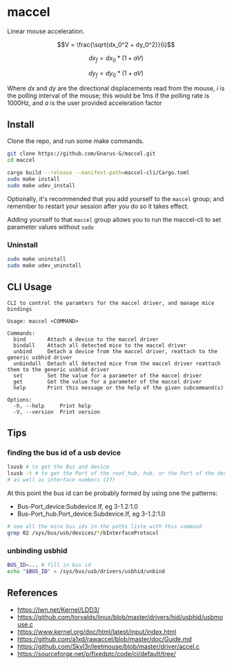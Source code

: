 # maccel

Linear mouse acceleration.

$$V = \frac{\sqrt{dx_0^2 + dy_0^2}}{i}$$

$$dx_f = dx_0 * (1 + aV)$$

$$dy_f = dy_0 * (1 + aV)$$

Where $dx$ and $dy$ are the directional displacements read from the mouse,
$i$ is the polling interval of the mouse; this would be 1ms if the polling rate is 1000Hz,
and $a$ is the user provided
acceleration factor

## Install

Clone the repo, and run some make commands.

```sh
git clone https://github.com/Gnarus-G/maccel.git
cd maccel
```

```sh
cargo build --release --manifest-path=maccel-cli/Cargo.toml
sudo make install
sudo make udev_install
```

Optionally, it's recommended that you add yourself to the `maccel` group;
and remember to restart your session after you do so it takes effect.

Adding yourself to that `maccel` group allows you to run the maccel-cli
to set parameter values without `sudo`

### Uninstall

```sh
sudo make uninstall
sudo make udev_uninstall
```

## CLI Usage

```
CLI to control the paramters for the maccel driver, and manage mice bindings

Usage: maccel <COMMAND>

Commands:
  bind       Attach a device to the maccel driver
  bindall    Attach all detected mice to the maccel driver
  unbind     Detach a device from the maccel driver, reattach to the generic usbhid driver
  unbindall  Detach all detected mice from the maccel driver reattach them to the generic usbhid driver
  set        Set the value for a parameter of the maccel driver
  get        Get the value for a parameter of the maccel driver
  help       Print this message or the help of the given subcommand(s)

Options:
  -h, --help     Print help
  -V, --version  Print version
```

## Tips

### finding the bus id of a usb device

```sh
lsusb # to get the Bus and device
lsusb -t # to get the Port of the root_hub, hub, or the Port of the device within that hub
# as well as interface numbers (If)
```

At this point the bus id can be probably formed by using one the patterns:

- Bus-Port_device:Subdevice.If, eg 3-1.2:1.0
- Bus-Port_hub.Port_device:Subdevice.If, eg 3-1.2:1.0

```sh
# see all the mice bus ids in the paths liste with this command
grep 02 /sys/bus/usb/devices/*/bInterfaceProtocol
```

### unbinding usbhid

```sh
BUS_ID=... # fill in bus id
echo "$BUS_ID" > /sys/bus/usb/drivers/usbhid/unbind
```

## References

- https://lwn.net/Kernel/LDD3/
- https://github.com/torvalds/linux/blob/master/drivers/hid/usbhid/usbmouse.c
- https://www.kernel.org/doc/html/latest/input/index.html
- https://github.com/a1xd/rawaccel/blob/master/doc/Guide.md
- https://github.com/Skyl3r/leetmouse/blob/master/driver/accel.c
- https://sourceforge.net/p/fixedptc/code/ci/default/tree/
